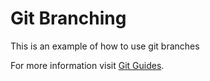 # Git Branching

This is an example of how to use git branches

For more information visit [Git Guides](https://guides.github.com/).